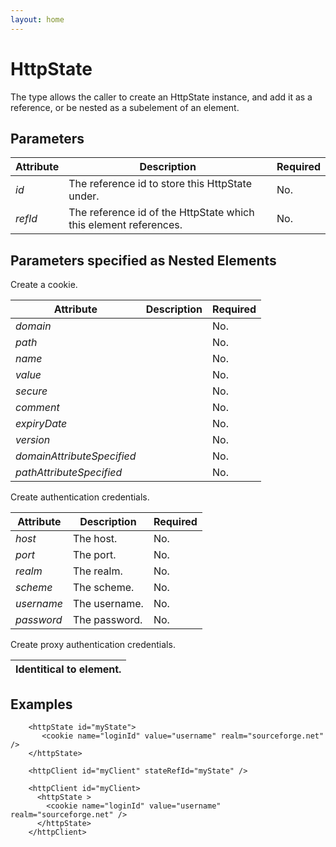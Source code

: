```yaml
---
layout: home
---
```

HttpState
=========

The <httpState> type allows the caller to create an HttpState instance, and add it as a reference, or be nested as a subelement of an <httpClient> element.

Parameters
----------

| Attribute | Description                                                      | Required |
|-----------|------------------------------------------------------------------|----------|
| *id*      | The reference id to store this HttpState under.                  | No.      |
| *refId*   | The reference id of the HttpState which this element references. | No.      |

Parameters specified as Nested Elements
---------------------------------------

**<cookie>**

Create a cookie.

| Attribute                  | Description | Required |
|----------------------------|-------------|----------|
| *domain*                   |             | No.      |
| *path*                     |             | No.      |
| *name*                     |             | No.      |
| *value*                    |             | No.      |
| *secure*                   |             | No.      |
| *comment*                  |             | No.      |
| *expiryDate*               |             | No.      |
| *version*                  |             | No.      |
| *domainAttributeSpecified* |             | No.      |
| *pathAttributeSpecified*   |             | No.      |

**<credentials>**

Create authentication credentials.

| Attribute  | Description   | Required |
|------------|---------------|----------|
| *host*     | The host.     | No.      |
| *port*     | The port.     | No.      |
| *realm*    | The realm.    | No.      |
| *scheme*   | The scheme.   | No.      |
| *username* | The username. | No.      |
| *password* | The password. | No.      |

**<proxyCredentials>**

Create proxy authentication credentials.

| Identitical to <credentials> element. |
|---------------------------------------------|

Examples
--------

        
        <httpState id="myState">
           <cookie name="loginId" value="username" realm="sourceforge.net" />
        </httpState>
        
        <httpClient id="myClient" stateRefId="myState" />

        <httpClient id="myClient>
          <httpState >
            <cookie name="loginId" value="username" realm="sourceforge.net" />
          </httpState>
        </httpClient>
        
        
